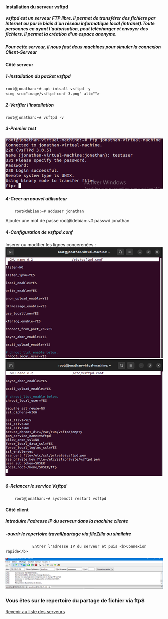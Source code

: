 #### Installation du serveur vsftpd

##### vsftpd est un serveur FTP libre. Il permet de transférer des fichiers par Internet ou par le biais d'un réseau informatique local (intranet).Toute personnes en ayant l'autorisation, peut télécharger et envoyer des fichiers. Il permet la création d'un espace anonyme.

##### Pour cette serveur, il nous faut deux machines pour simuler la connexion Client-Serveur

#### Côté serveur
##### 1-Installation du packet vsftpd
    root@jonathan:~# apt-intsall vsftpd -y
    <img src="image/vsftpd-conf-3.png" alt="">
##### 2-Verifier l'installation
    root@jonathan:~# vsftpd -v
##### 3-Premier test
<img src="image/vsftpd-test-success.png" alt="">

##### 4-Creer un nouvel utilisateur
        root@debian:~# adduser jonathan
Ajouter une mot de passe
        root@debian:~# passwd jonathan
##### 4-Configuration de vsftpd.conf
Inserer ou modifier les lignes concerenées :
<img src="image/vsftpd-conf.png" alt="">
<img src="image/vsftpd-conf-1.png" alt="">
##### 6-Relancer le service Vsftpd
        root@jonathan:~# systemctl restart vsftpd
#### Côté client
#####  Introduire l'adresse IP du serveur dans la machine cliente
#####      -ouvrir le repertoire travail/partage via fileZilla ou similaire
                Entrer l'adresse IP du serveur et puis <b>Connexion rapide</b>
<img src="image/vsftpd.png" alt="">

### Vous êtes sur le repertoire du partage de fichier via ftpS


<a href="https://github.com/Jonas4884/Reseau-et-systeme">Revenir au liste des serveurs</a>

